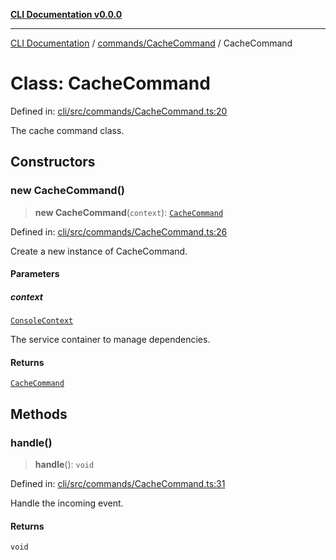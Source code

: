 [**CLI Documentation v0.0.0**](../../../README.md)

***

[CLI Documentation](../../../modules.md) / [commands/CacheCommand](../README.md) / CacheCommand

# Class: CacheCommand

Defined in: [cli/src/commands/CacheCommand.ts:20](https://github.com/stonemjs/cli/blob/9e518a2b8256b5ebc9e0e69a80ac84eb1fb59bf9/src/commands/CacheCommand.ts#L20)

The cache command class.

## Constructors

### new CacheCommand()

> **new CacheCommand**(`context`): [`CacheCommand`](CacheCommand.md)

Defined in: [cli/src/commands/CacheCommand.ts:26](https://github.com/stonemjs/cli/blob/9e518a2b8256b5ebc9e0e69a80ac84eb1fb59bf9/src/commands/CacheCommand.ts#L26)

Create a new instance of CacheCommand.

#### Parameters

##### context

[`ConsoleContext`](../../../declarations/interfaces/ConsoleContext.md)

The service container to manage dependencies.

#### Returns

[`CacheCommand`](CacheCommand.md)

## Methods

### handle()

> **handle**(): `void`

Defined in: [cli/src/commands/CacheCommand.ts:31](https://github.com/stonemjs/cli/blob/9e518a2b8256b5ebc9e0e69a80ac84eb1fb59bf9/src/commands/CacheCommand.ts#L31)

Handle the incoming event.

#### Returns

`void`

